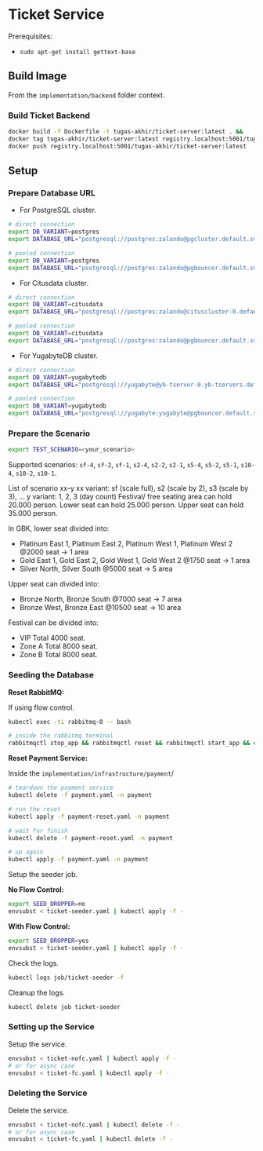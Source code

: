 # Ticket Service

Prerequisites:

- `sudo apt-get install gettext-base`

## Build Image

From the `implementation/backend` folder context.

### Build Ticket Backend

```bash
docker build -f Dockerfile -t tugas-akhir/ticket-server:latest . &&
docker tag tugas-akhir/ticket-server:latest registry.localhost:5001/tugas-akhir/ticket-server:latest &&
docker push registry.localhost:5001/tugas-akhir/ticket-server:latest
```

## Setup

### Prepare Database URL

- For PostgreSQL cluster.

```bash
# direct connection
export DB_VARIANT=postgres
export DATABASE_URL="postgresql://postgres:zalando@pgcluster.default.svc.cluster.local,pgcluster-repl.default.svc.cluster.local:5432/postgres?target_session_attrs=read-write&sslmode=verify-ca&sslrootcert=/etc/ssl/pg-ca.pem&sslcert=/etc/ssl/pg-client-cert.crt&sslkey=/etc/ssl/private/pg-client-key.key&pool_max_conns=40&pool_min_conns=1"

# pooled connection
export DB_VARIANT=postgres
export DATABASE_URL="postgresql://postgres:zalando@pgbouncer.default.svc.cluster.local,pgpool-pgbouncer.default.svc.cluster.local:5432/postgres?target_session_attrs=read-write&pool_max_conns=2500&pool_min_conns=1"
```

- For Citusdata cluster.

```bash
# direct connection
export DB_VARIANT=citusdata
export DATABASE_URL="postgresql://postgres:zalando@cituscluster-0.default.svc.cluster.local:5432/citus?sslmode=verify-ca&sslrootcert=/etc/ssl/pg-ca.pem&sslcert=/etc/ssl/pg-client-cert.crt&sslkey=/etc/ssl/private/pg-client-key.key&pool_max_conns=40&pool_min_conns=1"

# pooled connection
export DB_VARIANT=citusdata
export DATABASE_URL="postgresql://postgres:zalando@pgbouncer.default.svc.cluster.local:5432/citus?pool_max_conns=200&pool_min_conns=1"
```

- For YugabyteDB cluster.

```bash
# direct connection
export DB_VARIANT=yugabytedb
export DATABASE_URL="postgresql://yugabyte@yb-tserver-0.yb-tservers.default.svc.cluster.local:5433,yb-tserver-1.yb-tservers.default.svc.cluster.local:5433/yugabyte?pool_max_conns=40&pool_min_conns=1"

# pooled connection
export DB_VARIANT=yugabytedb
export DATABASE_URL="postgresql://yugabyte:yugabyte@pgbouncer.default.svc.cluster.local:5432/yugabyte?pool_max_conns=250&pool_min_conns=1&sslmode=disable"
```

### Prepare the Scenario

```bash
export TEST_SCENARIO=<your_scenario>
```

Supported scenarios: `sf-4`, `sf-2`, `sf-1`, `s2-4`, `s2-2`, `s2-1`, `s5-4`, `s5-2`, `s5-1`, `s10-4`, `s10-2`, `s10-1`.

List of scenario
xx-y
xx variant: sf (scale full), s2 (scale by 2), s3 (scale by 3), ...
y variant: 1, 2, 3 (day count)
Festival/ free seating area can hold 20.000 person.
Lower seat can hold 25.000 person.
Upper seat can hold 35.000 person.

In GBK, lower seat divided into:

- Platinum East 1, Platinum East 2, Platinum West 1, Platinum West 2 @2000 seat -> 1 area
- Gold East 1, Gold East 2, Gold West 1, Gold West 2 @1750 seat -> 1 area
- Silver North, Silver South @5000 seat -> 5 area
  
Upper seat can divided into:

- Bronze North, Bronze South @7000 seat -> 7 area
- Bronze West, Bronze East @10500 seat -> 10 area

Festival can be divided into:

- VIP Total 4000 seat.
- Zone A Total 8000 seat.
- Zone B Total 8000 seat.

### Seeding the Database

**Reset RabbitMQ:**

If using flow control.

```bash
kubectl exec -ti rabbitmq-0 -- bash

# inside the rabbitmq terminal
rabbitmqctl stop_app && rabbitmqctl reset && rabbitmqctl start_app && exit
```

**Reset Payment Service:**

Inside the `implementation/infrastructure/payment`/

```bash
# teardown the payment service
kubectl delete -f payment.yaml -n payment

# run the reset
kubectl apply -f payment-reset.yaml -n payment

# wait for finish
kubectl delete -f payment-reset.yaml -n payment

# up again
kubectl apply -f payment.yaml -n payment
```

Setup the seeder job.

**No Flow Control:**

```bash
export SEED_DROPPER=no
envsubst < ticket-seeder.yaml | kubectl apply -f -
```

**With Flow Control:**

```bash
export SEED_DROPPER=yes
envsubst < ticket-seeder.yaml | kubectl apply -f -
```

Check the logs.

```bash
kubectl logs job/ticket-seeder -f
```

Cleanup the logs.

```bash
kubectl delete job ticket-seeder
```

### Setting up the Service

Setup the service.

```bash
envsubst < ticket-nofc.yaml | kubectl apply -f -
# or for async case
envsubst < ticket-fc.yaml | kubectl apply -f -
```

### Deleting the Service

Delete the service.

```bash
envsubst < ticket-nofc.yaml | kubectl delete -f -
# or for async case
envsubst < ticket-fc.yaml | kubectl delete -f -
```
